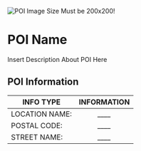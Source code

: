 ![POI Image Size Must be 200x200!](https://cdn.discordapp.com/attachments/1069399090334543963/1156719485558997002/image.png?ex=6515fe78&is=6514acf8&hm=53f648ac76e841c40059b78be83d9eaaf1eaa95622b06c115d5fccac4074a8c0&)

# POI Name
Insert Description About POI Here

## POI Information
| INFO TYPE  |  INFORMATION  |
| ------------- |:-------------:|
| LOCATION NAME: |*____*|
| POSTAL CODE:   |*____*|
| STREET NAME:   |*____*|

